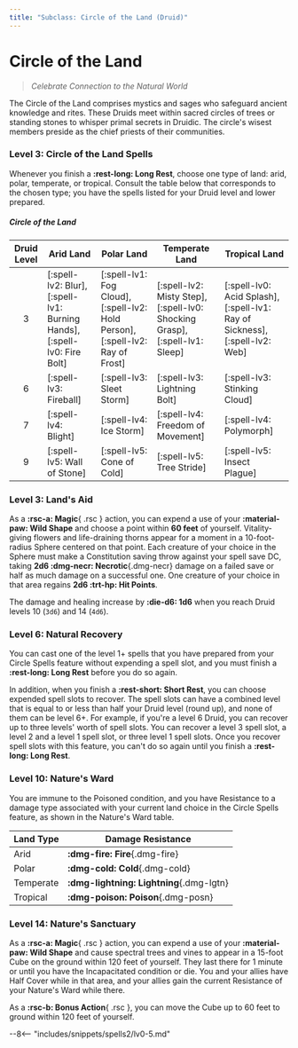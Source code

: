 ```yaml
---
title: "Subclass: Circle of the Land (Druid)"
---
```


<p style="display:none">
Celebrate Connection to the Natural World
</p>

# Circle of the Land

> *Celebrate Connection to the Natural World*

The Circle of the Land comprises mystics and sages who safeguard ancient knowledge and rites. These Druids meet within sacred circles of trees or standing stones to whisper primal secrets in Druidic. The circle's wisest members preside as the chief priests of their communities.

### Level 3: Circle of the Land Spells

Whenever you finish a **:rest-long: Long Rest**, choose one type of land: arid, polar, temperate, or tropical. Consult the table below that corresponds to the chosen type; you have the spells listed for your Druid level and lower prepared.

##### Circle of the Land

| Druid Level | Arid Land | Polar Land | Temperate Land | Tropical Land |
|:-:|---|---|---|---|
| 3 | [:spell-lv2: Blur], [:spell-lv1: Burning Hands], [:spell-lv0: Fire Bolt] | [:spell-lv1: Fog Cloud], [:spell-lv2: Hold Person], [:spell-lv2: Ray of Frost] | [:spell-lv2: Misty Step], [:spell-lv0: Shocking Grasp], [:spell-lv1: Sleep] | [:spell-lv0: Acid Splash], [:spell-lv1: Ray of Sickness], [:spell-lv2: Web] |
| 6 | [:spell-lv3: Fireball] | [:spell-lv3: Sleet Storm] | [:spell-lv3: Lightning Bolt] | [:spell-lv3: Stinking Cloud] |
| 7 | [:spell-lv4: Blight] | [:spell-lv4: Ice Storm] | [:spell-lv4: Freedom of Movement] | [:spell-lv4: Polymorph] |
| 9 | [:spell-lv5: Wall of Stone] | [:spell-lv5: Cone of Cold] | [:spell-lv5: Tree Stride] | [:spell-lv5: Insect Plague] |

### Level 3: Land's Aid

As a **:rsc-a: Magic**{ .rsc } action, you can expend a use of your **:material-paw: Wild Shape** and choose a point within **60 feet** of yourself. Vitality-giving flowers and life-draining thorns appear for a moment in a 10-foot-radius Sphere centered on that point. Each creature of your choice in the Sphere must make a Constitution saving throw against your spell save DC, taking **2d6 :dmg-necr: Necrotic**{.dmg-necr} damage on a failed save or half as much damage on a successful one. One creature of your choice in that area regains **2d6 :trt-hp: Hit Points**.

The damage and healing increase by **:die-d6: 1d6** when you reach Druid levels 10 (`3d6`) and 14 (`4d6`).

### Level 6: Natural Recovery
You can cast one of the level 1+ spells that you have prepared from your Circle Spells feature without expending a spell slot, and you must finish a **:rest-long: Long Rest** before you do so again.

In addition, when you finish a **:rest-short: Short Rest**, you can choose expended spell slots to recover. The spell slots can have a combined level that is equal to or less than half your Druid level (round up), and none of them can be level 6+. For example, if you're a level 6 Druid, you can recover up to three levels' worth of spell slots. You can recover a level 3 spell slot, a level 2 and a level 1 spell slot, or three level 1 spell slots. Once you recover spell slots with this feature, you can't do so again until you finish a **:rest-long: Long Rest**.

### Level 10: Nature's Ward
You are immune to the Poisoned condition, and you have Resistance to a damage type associated with your current land choice in the Circle Spells feature, as shown in the Nature's Ward table.

| Land Type | Damage Resistance |
|---|---|
| Arid | **:dmg-fire: Fire**{.dmg-fire} |
| Polar | **:dmg-cold: Cold**{.dmg-cold} |
| Temperate | **:dmg-lightning: Lightning**{.dmg-lgtn} |
| Tropical | **:dmg-poison: Poison**{.dmg-posn} |

### Level 14: Nature's Sanctuary

As a **:rsc-a: Magic**{ .rsc } action, you can expend a use of your **:material-paw: Wild Shape** and cause spectral trees and vines to appear in a 15-foot Cube on the ground within 120 feet of yourself. They last there for 1 minute or until you have the Incapacitated condition or die. You and your allies have Half Cover while in that area, and your allies gain the current Resistance of your Nature's Ward while there.

As a **:rsc-b: Bonus Action**{ .rsc }, you can move the Cube up to 60 feet to ground within 120 feet of yourself.

--8<-- "includes/snippets/spells2/lv0-5.md"



